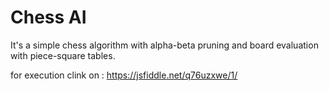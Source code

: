 # Chess AI 

It's a simple chess algorithm with alpha-beta pruning and board evaluation with piece-square tables.


for execution clink on :  https://jsfiddle.net/q76uzxwe/1/
